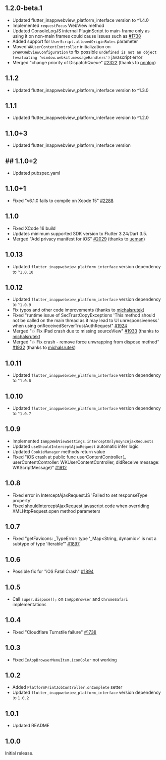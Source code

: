 ## 1.2.0-beta.1

- Updated flutter_inappwebview_platform_interface version to ^1.4.0
- Implemented `requestFocus` WebView method
- Updated ConsoleLogJS internal PluginScript to main-frame only as using it on non-main frames could cause issues such as [#1738](https://github.com/pichillilorenzo/flutter_inappwebview/issues/1738)
- Added support for `UserScript.allowedOriginRules` parameter
- Moved `WKUserContentController` initialization on `preWKWebViewConfiguration` to fix possible `undefined is not an object (evaluating 'window.webkit.messageHandlers')` javascript error
- Merged "change priority of DispatchQueue" [#2322](https://github.com/pichillilorenzo/flutter_inappwebview/pull/2322) (thanks to [nnnlog](https://github.com/nnnlog))

## 1.1.2

- Updated flutter_inappwebview_platform_interface version to ^1.3.0

## 1.1.1

- Updated flutter_inappwebview_platform_interface version to ^1.2.0

## 1.1.0+3

- Updated flutter_inappwebview_platform_interface version

## ## 1.1.0+2

- Updated pubspec.yaml

## 1.1.0+1 

- Fixed "v6.1.0 fails to compile on Xcode 15" [#2288](https://github.com/pichillilorenzo/flutter_inappwebview/issues/2288)

## 1.1.0

- Fixed XCode 16 build
- Updates minimum supported SDK version to Flutter 3.24/Dart 3.5.
- Merged "Add privacy manifest for iOS" [#2029](https://github.com/pichillilorenzo/flutter_inappwebview/pull/2029) (thanks to [ueman](https://github.com/ueman))

## 1.0.13

- Updated `flutter_inappwebview_platform_interface` version dependency to `^1.0.10`

## 1.0.12

- Updated `flutter_inappwebview_platform_interface` version dependency to `^1.0.9`
- Fix typos and other code improvements (thanks to [michalsrutek](https://github.com/michalsrutek))
- Fixed "runtime issue of SecTrustCopyExceptions 'This method should not be called on the main thread as it may lead to UI unresponsiveness.' when using onReceivedServerTrustAuthRequest" [#1924](https://github.com/pichillilorenzo/flutter_inappwebview/issues/1924)
- Merged "💥 Fix iPad crash due to missing sourceView" [#1933](https://github.com/pichillilorenzo/flutter_inappwebview/pull/1933) (thanks to [michalsrutek](https://github.com/michalsrutek))
- Merged "💥 Fix crash - remove force unwrapping from dispose method" [#1932](https://github.com/pichillilorenzo/flutter_inappwebview/pull/1932) (thanks to [michalsrutek](https://github.com/michalsrutek))

## 1.0.11

- Updated `flutter_inappwebview_platform_interface` version dependency to `^1.0.8`

## 1.0.10

- Updated `flutter_inappwebview_platform_interface` version dependency to `^1.0.7`

## 1.0.9

- Implemented `InAppWebViewSettings.interceptOnlyAsyncAjaxRequests`
- Updated `useShouldInterceptAjaxRequest` automatic infer logic
- Updated `CookieManager` methods return value
- Fixed "iOS crash at public func userContentController(_ userContentController: WKUserContentController, didReceive message: WKScriptMessage)" [#1912](https://github.com/pichillilorenzo/flutter_inappwebview/issues/1912)

## 1.0.8

- Fixed error in InterceptAjaxRequestJS 'Failed to set responseType property'
- Fixed shouldInterceptAjaxRequest javascript code when overriding XMLHttpRequest.open method parameters

## 1.0.7

- Fixed "getFavicons: _TypeError: type '_Map<String, dynamic>' is not a subtype of type 'Iterable<dynamic>'" [#1897](https://github.com/pichillilorenzo/flutter_inappwebview/issues/1897)

## 1.0.6

- Possible fix for "iOS Fatal Crash" [#1894](https://github.com/pichillilorenzo/flutter_inappwebview/issues/1894)

## 1.0.5

- Call `super.dispose();` on `InAppBrowser` and `ChromeSafari` implementations

## 1.0.4

- Fixed "Cloudflare Turnstile failure" [#1738](https://github.com/pichillilorenzo/flutter_inappwebview/issues/1738)

## 1.0.3

- Fixed `InAppBrowserMenuItem.iconColor` not working

## 1.0.2

- Added `PlatformPrintJobController.onComplete` setter
- Updated `flutter_inappwebview_platform_interface` version dependency to `1.0.2`

## 1.0.1

- Updated README

## 1.0.0

Initial release.
